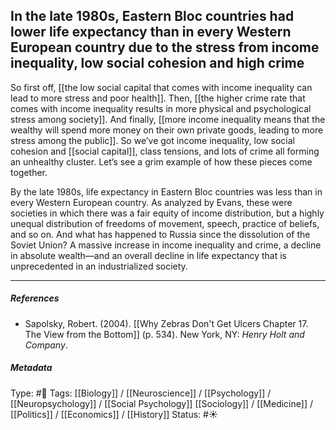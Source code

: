 ## In the late 1980s, Eastern Bloc countries had lower life expectancy than in every Western European country due to the stress from income inequality, low social cohesion and high crime # 

So first off, [[the low social capital that comes with income inequality can lead to more stress and poor health]]. Then, [[the higher crime rate that comes with income inequality results in more physical and psychological stress among society]]. And finally, [[more income inequality means that the wealthy will spend more money on their own private goods, leading to more stress among the public]]. So we’ve got income inequality, low social cohesion and [[social capital]], class tensions, and lots of crime all forming an unhealthy cluster. Let’s see a grim example of how these pieces come together. 

By the late 1980s, life expectancy in Eastern Bloc countries was less than in every Western European country. As analyzed by Evans, these were societies in which there was a fair equity of income distribution, but a highly unequal distribution of freedoms of movement, speech, practice of beliefs, and so on. And what has happened to Russia since the dissolution of the Soviet Union? A massive increase in income inequality and crime, a decline in absolute wealth—and an overall decline in life expectancy that is unprecedented in an industrialized society. 

___

##### References

- Sapolsky, Robert. (2004). [[Why Zebras Don't Get Ulcers Chapter 17. The View from the Bottom]] (p. 534). New York, NY: _Henry Holt and Company_.

##### Metadata

Type: #🔴 
Tags: [[Biology]] / [[Neuroscience]] / [[Psychology]] / [[Neuropsychology]] / [[Social Psychology]] [[Sociology]] / [[Medicine]] / [[Politics]] / [[Economics]] / [[History]] 
Status: #☀️ 